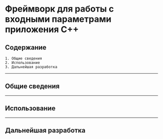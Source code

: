 # Фреймворк для работы с входными параметрами приложения C++
    
## Содержание

    1. Общие сведения
    2. Использование
    3. Дальнейшая разработка

---
## Общие сведения

---
## Использование

---
## Дальнейшая разработка